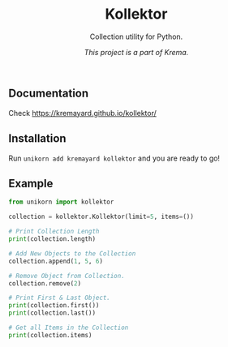 <div align="center">
<h1>Kollektor</h1>
<p>Collection utility for Python.</p>
<p><i>This project is a part of Krema.</i></p>
<br>
</div>

## Documentation
Check https://kremayard.github.io/kollektor/
## Installation
Run `unikorn add kremayard kollektor` and you are ready to go!

## Example
```py
from unikorn import kollektor

collection = kollektor.Kollektor(limit=5, items=())

# Print Collection Length
print(collection.length)

# Add New Objects to the Collection
collection.append(1, 5, 6)

# Remove Object from Collection.
collection.remove(2)

# Print First & Last Object.
print(collection.first())
print(collection.last())

# Get all Items in the Collection
print(collection.items)
```